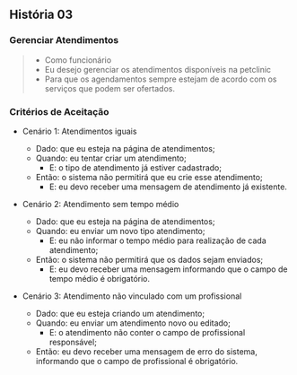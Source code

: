 ## História 03

### Gerenciar Atendimentos

> - Como funcionário
> - Eu desejo gerenciar os atendimentos disponíveis na petclinic 
> - Para que os agendamentos sempre estejam de acordo com os serviços que podem ser ofertados.

### Critérios de Aceitação
- Cenário 1: Atendimentos iguais
  - Dado: que eu esteja na página de atendimentos;
  - Quando: eu tentar criar um atendimento;
    - E: o tipo de atendimento já estiver cadastrado;
  - Então: o sistema não permitirá que eu crie esse atendimento;
    - E: eu devo receber uma mensagem de atendimento já existente.

- Cenário 2: Atendimento sem tempo médio
  - Dado: que eu esteja na página de atendimentos;
  - Quando: eu enviar um novo tipo atendimento;
    - E: eu não informar o tempo médio para realização de cada atendimento;
  - Então: o sistema não permitirá que os dados sejam enviados;
    - E: eu devo receber uma mensagem informando que o campo de tempo médio é obrigatório.

- Cenário 3: Atendimento não vinculado com um profissional
  - Dado: que eu esteja criando um atendimento;
  - Quando: eu enviar um atendimento novo ou editado;
    - E: o atendimento não conter o campo de profissional responsável;
  - Então: eu devo receber uma mensagem de erro do sistema, informando que o campo de profissional é obrigatório.